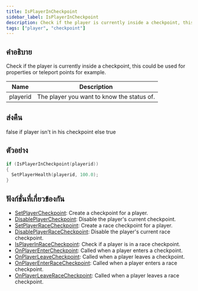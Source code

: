 ```yaml
---
title: IsPlayerInCheckpoint
sidebar_label: IsPlayerInCheckpoint
description: Check if the player is currently inside a checkpoint, this could be used for properties or teleport points for example.
tags: ["player", "checkpoint"]
---
```


## คำอธิบาย

Check if the player is currently inside a checkpoint, this could be used for properties or teleport points for example.

| Name     | Description                                |
| -------- | ------------------------------------------ |
| playerid | The player you want to know the status of. |

## ส่งคืน

false if player isn't in his checkpoint else true

## ตัวอย่าง

```c
if (IsPlayerInCheckpoint(playerid))
{
  SetPlayerHealth(playerid, 100.0);
}
```

## ฟังก์ชั่นที่เกี่ยวข้องกัน

- [SetPlayerCheckpoint](../../scripting/functions/SetPlayerCheckpoint.md): Create a checkpoint for a player.
- [DisablePlayerCheckpoint](../../scripting/functions/DisablePlayerCheckpoint.md): Disable the player's current checkpoint.
- [SetPlayerRaceCheckpoint](../../scripting/functions/SetPlayerRaceCheckpoint.md): Create a race checkpoint for a player.
- [DisablePlayerRaceCheckpoint](../../scripting/functions/DisablePlayerRaceCheckpoint.md): Disable the player's current race checkpoint.
- [IsPlayerInRaceCheckpoint](../../scripting/functions/IsPlayerInRaceCheckpoint.md): Check if a player is in a race checkpoint.
- [OnPlayerEnterCheckpoint](../../scripting/callbacks/OnPlayerEnterCheckpoint.md): Called when a player enters a checkpoint.
- [OnPlayerLeaveCheckpoint](../../scripting/callbacks/OnPlayerLeaveCheckpoint.md): Called when a player leaves a checkpoint.
- [OnPlayerEnterRaceCheckpoint](../../scripting/callbacks/OnPlayerEnterRaceCheckpoint.md): Called when a player enters a race checkpoint.
- [OnPlayerLeaveRaceCheckpoint](../../scripting/callbacks/OnPlayerLeaveRaceCheckpoint.md): Called when a player leaves a race checkpoint.
